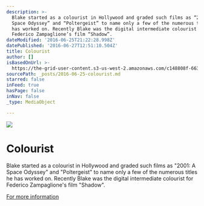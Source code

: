 ```yaml
---
description: >-
  Blake started as a colourist in Hollywood and graded such films as “2001: A
  Space Odyssey” and “Poltergeist” to name only a few of the numerous titles he
  has worked on. Recently Blake was the digital intermediate colourist for
  Federico Zampaglione’s film “Shadow”.
dateModified: '2016-06-25T21:22:28.998Z'
datePublished: '2016-06-27T12:51:10.504Z'
title: Colourist
author: []
isBasedOnUrl: >-
  https://the-grid-user-content.s3-us-west-2.amazonaws.com/c148808f-663a-42c1-8767-036cdcc22c09.jpg
sourcePath: _posts/2016-06-25-colourist.md
starred: false
inFeed: true
hasPage: false
inNav: false
_type: MediaObject

---
```

![](https://the-grid-user-content.s3-us-west-2.amazonaws.com/46e99031-dde0-4144-bdc3-bcb197ed6cd2.jpg)

# Colourist

Blake started as a colourist in Hollywood and graded such films as "2001: A Space Odyssey" and "Poltergeist" to name only a few of the numerous titles he has worked on. Recently Blake was the digital intermediate colourist for Federico Zampaglione's film "Shadow".

[For more information][0]

[0]: mailto:%20blake@blake-jones.com